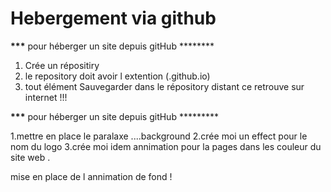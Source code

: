 # Hebergement via github

**\*\*\*** pour héberger un site depuis gitHub \*\*\*\*\*\*\*\*

1. Crée un répositiry
2. le repository doit avoir l extention (.github.io)
3. tout élément Sauvegarder dans le répository distant ce retrouve sur internet !!!

**\*\*\*** pour héberger un site depuis gitHub \*\*\*\*\*\*\*\*\*

1.mettre en place le paralaxe ....background
2.crée moi un effect pour le nom du logo
3.crée moi idem annimation pour la pages dans les couleur du site web .

mise en place de l annimation de fond !
